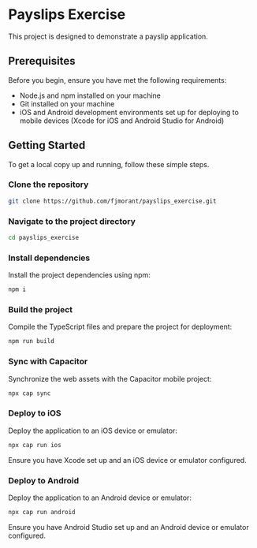 
# Payslips Exercise

This project is designed to demonstrate a payslip application.

## Prerequisites

Before you begin, ensure you have met the following requirements:
- Node.js and npm installed on your machine
- Git installed on your machine
- iOS and Android development environments set up for deploying to mobile devices (Xcode for iOS and Android Studio for Android)

## Getting Started

To get a local copy up and running, follow these simple steps.

### Clone the repository

```bash
git clone https://github.com/fjmorant/payslips_exercise.git
```

### Navigate to the project directory

```bash
cd payslips_exercise
```

### Install dependencies

Install the project dependencies using npm:

```bash
npm i
```

### Build the project

Compile the TypeScript files and prepare the project for deployment:

```bash
npm run build
```

### Sync with Capacitor

Synchronize the web assets with the Capacitor mobile project:

```bash
npx cap sync
```

### Deploy to iOS

Deploy the application to an iOS device or emulator:

```bash
npx cap run ios
```

Ensure you have Xcode set up and an iOS device or emulator configured.

### Deploy to Android

Deploy the application to an Android device or emulator:

```bash
npx cap run android
```

Ensure you have Android Studio set up and an Android device or emulator configured.
